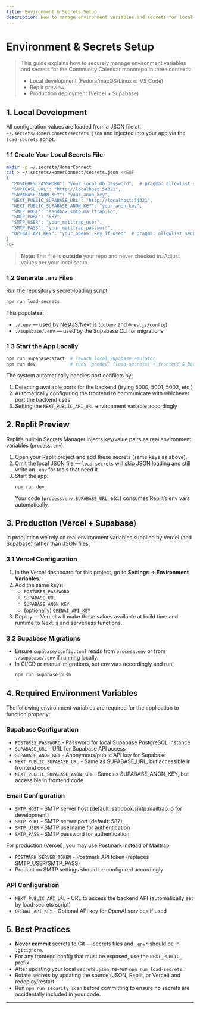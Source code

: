 ```yaml
---
title: Environment & Secrets Setup
description: How to manage environment variables and secrets for local development, Replit previews, and production.
---
```


# Environment & Secrets Setup

> This guide explains how to securely manage environment variables and secrets for the Community Calendar monorepo in three contexts:
> - Local development (Fedora/macOS/Linux or VS Code)
> - Replit preview
> - Production deployment (Vercel + Supabase)

## 1. Local Development
All configuration values are loaded from a JSON file at `~/.secrets/HomerConnect/secrets.json` and injected into your app via the `load-secrets` script.

### 1.1 Create Your Local Secrets File
```bash
mkdir -p ~/.secrets/HomerConnect
cat > ~/.secrets/HomerConnect/secrets.json <<EOF
{
  "POSTGRES_PASSWORD": "your_local_db_password",  # pragma: allowlist secret
  "SUPABASE_URL": "http://localhost:54321",
  "SUPABASE_ANON_KEY": "your_anon_key",
  "NEXT_PUBLIC_SUPABASE_URL": "http://localhost:54321",
  "NEXT_PUBLIC_SUPABASE_ANON_KEY": "your_anon_key",
  "SMTP_HOST": "sandbox.smtp.mailtrap.io",
  "SMTP_PORT": "587",
  "SMTP_USER": "your_mailtrap_user",
  "SMTP_PASS": "your_mailtrap_password",
  "OPENAI_API_KEY": "your_openai_key_if_used"  # pragma: allowlist secret
}
EOF
```
> **Note:** This file is **outside** your repo and never checked in. Adjust values per your local setup.

### 1.2 Generate `.env` Files
Run the repository’s secret‐loading script:
```bash
npm run load-secrets
```
This populates:
- `./.env` — used by NestJS/Next.js (`dotenv` and `@nestjs/config`)
- `./supabase/.env` — used by the Supabase CLI for migrations

### 1.3 Start the App Locally
```bash
npm run supabase:start  # launch local Supabase emulator
npm run dev             # runs `predev` (load-secrets) + frontend & backend
```

The system automatically handles port conflicts by:
1. Detecting available ports for the backend (trying 5000, 5001, 5002, etc.)
2. Automatically configuring the frontend to communicate with whichever port the backend uses
3. Setting the `NEXT_PUBLIC_API_URL` environment variable accordingly

## 2. Replit Preview
Replit’s built‐in Secrets Manager injects key/value pairs as real environment variables (`process.env`).

1. Open your Replit project and add these secrets (same keys as above).
2. Omit the local JSON file — `load-secrets` will skip JSON loading and still write an `.env` for tools that need it.
3. Start the app:
   ```bash
   npm run dev
   ```
   Your code (`process.env.SUPABASE_URL`, etc.) consumes Replit’s env vars automatically.

## 3. Production (Vercel + Supabase)
In production we rely on real environment variables supplied by Vercel (and Supabase) rather than JSON files.

### 3.1 Vercel Configuration
1. In the Vercel dashboard for this project, go to **Settings → Environment Variables**.
2. Add the same keys:
   - `POSTGRES_PASSWORD`
   - `SUPABASE_URL`
   - `SUPABASE_ANON_KEY`
   - (optionally) `OPENAI_API_KEY`
3. Deploy — Vercel will make these values available at build time and runtime to Next.js and serverless functions.

### 3.2 Supabase Migrations
- Ensure `supabase/config.toml` reads from `process.env` or from `./supabase/.env` if running locally.
- In CI/CD or manual migrations, set env vars accordingly and run:
  ```bash
  npm run supabase:push
  ```

## 4. Required Environment Variables

The following environment variables are required for the application to function properly:

### Supabase Configuration
- `POSTGRES_PASSWORD` - Password for local Supabase PostgreSQL instance
- `SUPABASE_URL` - URL for Supabase API access
- `SUPABASE_ANON_KEY` - Anonymous/public API key for Supabase
- `NEXT_PUBLIC_SUPABASE_URL` - Same as SUPABASE_URL, but accessible in frontend code
- `NEXT_PUBLIC_SUPABASE_ANON_KEY` - Same as SUPABASE_ANON_KEY, but accessible in frontend code

### Email Configuration
- `SMTP_HOST` - SMTP server host (default: sandbox.smtp.mailtrap.io for development)
- `SMTP_PORT` - SMTP server port (default: 587)
- `SMTP_USER` - SMTP username for authentication
- `SMTP_PASS` - SMTP password for authentication

For production (Vercel), you may use Postmark instead of Mailtrap:
- `POSTMARK_SERVER_TOKEN` - Postmark API token (replaces SMTP_USER/SMTP_PASS)
- Production SMTP settings should be configured accordingly

### API Configuration
- `NEXT_PUBLIC_API_URL` - URL to access the backend API (automatically set by load-secrets script)
- `OPENAI_API_KEY` - Optional API key for OpenAI services if used

## 5. Best Practices
- **Never commit** secrets to Git — secrets files and `.env*` should be in `.gitignore`.
- For any frontend config that must be exposed, use the `NEXT_PUBLIC_` prefix.
- After updating your local `secrets.json`, re-run `npm run load-secrets`.
- Rotate secrets by updating the source (JSON, Replit, or Vercel) and redeploy/restart.
- Run `npm run security:scan` before committing to ensure no secrets are accidentally included in your code.

---
